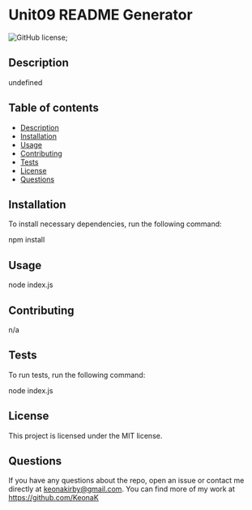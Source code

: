 #  Unit09 README Generator
  ![GitHub license](https://img.shields.io/badge/license-MIT-blue.svg);


  ## Description

  undefined


  ## Table of contents
  
  * [Description](#description)
  * [Installation](#installation)
  * [Usage](#usage)
  * [Contributing](#contributing)
  * [Tests](#tests)
  * [License](#license)
  * [Questions](#questions)
  

  ## Installation

  To install necessary dependencies, run the following command:
  

  npm install
 

  ## Usage

  node index.js


  ## Contributing

  n/a


  ## Tests

  To run tests, run the following command:

  node index.js


  ## License

  This project is licensed under the MIT license.


  ## Questions 

If you have any questions about the repo, open an issue or contact me directly at keonakirby@gmail.com. You can find more of my work at https://github.com/KeonaK 